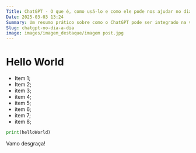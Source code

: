 ```yaml
---
Title: ChatGPT - O que é, como usá-lo e como ele pode nos ajudar no dia a dia
Date: 2025-03-03 13:24
Summary: Um resumo prático sobre como o ChatGPT pode ser integrado na vida cotidiana.
Slug: chatgpt-no-dia-a-dia
image: images/imagem_destaque/imagem post.jpg
---
```


# Hello World
* Item 1;
* Item 2;
* item 3;
* item 4; 
* item 5;
* item 6;
* item 7;
* item 8;


```python
print(helloWorld)
```

Vamo desgraça!